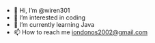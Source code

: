 - 👋 Hi, I’m @wiren301
- 👀 I’m interested in coding 
- 🌱 I’m currently learning Java
- 📫 How to reach me iondonos2002@gmail.com

<!---
wiren301/wiren301 is a ✨ special ✨ repository because its `README.md` (this file) appears on your GitHub profile.
You can click the Preview link to take a look at your changes.
--->

